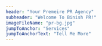 ```yaml
---
header: "Your Premeire PR Agency"
subheader: "Welcome To Binish PR!"
imageFileName: "pr-bg.jpg"
jumpToAnchor: "Services"
jumpToAnchorText: "Tell Me More"
---
```

